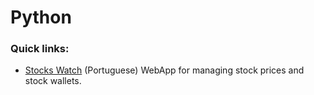 # Python

### Quick links:
- [Stocks Watch](https://github.com/surtarso/Python-Projects/tree/main/Desafio%20Alpha%20-%20StocksWatch/StocksWatch) (Portuguese) WebApp for managing stock prices and stock wallets.
